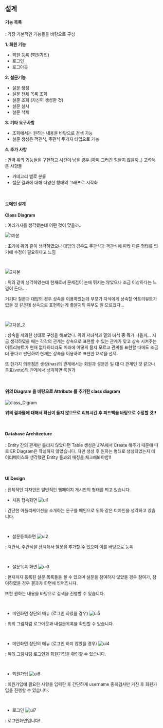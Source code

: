 ## 설계

#### 기능 목록

: 가장 기본적인 기능들을 바탕으로 구성

**1. 회원 기능**
* 회원 등록 (회원가입)
* 로그인
* 로그아웃


**2. 설문기능**
* 설문 생성
* 설문 전체 목록 조회
* 설문 조회 (자신이 생성한 것)
* 설문 실시
* 설문 삭제


**3. 기타 요구사항**
* 조회에서는 원하는 내용을 바탕으로 검색 가능
* 설문 생성은 객관식, 주관식 두가지 타입으로 가능


**4. 추가 사항**

: 만약 위의 기능들을 구현하고 시간이 남을 경우 (아마 그러긴 힘들지 않을까..) 고려해둔 사항들

* 카테고리 별로 분류
* 설문 결과에 대해 다양한 형태의 그래프로 시각화

<br/>



#### 도메인 설계

**Class Diagram**

: 여러가지를 생각했는데 어떤 것이 맞을까..

![1차본](https://user-images.githubusercontent.com/31160622/102178685-31e00880-3ee9-11eb-9bd5-d4761ac9e178.PNG)

: 초기에 위와 같이 생각하였으나 대답의 경우도 주관식과 객관식에 따라 다른 형태를 띄기에 수정이 필요하다고 느낌

<br/>


![2차본](https://user-images.githubusercontent.com/31160622/102178693-34daf900-3ee9-11eb-849c-e10c091a8872.PNG)

: 위와 같이 생각하였는데 현재로써 문제점이 눈에 뛰지는 않았으나 조금 이상하다는 느낌이 든다.... 

거기다 질문과 대답의 경우 상속을 이용하였는데 부모가 자식에게 상속할 어트리뷰트가 없을 것 같은데 상속으로 표현하는게 좋을지의 여부도 잘 모르겠다...

<br/>


![2차본_2](https://user-images.githubusercontent.com/31160622/102178697-373d5300-3ee9-11eb-8acd-afff004efb32.PNG)

: 상속을 제외한 상태로 구성을 해보았다. 위의 저녀석과 밑의 녀석 중 뭐가 나을까... 지금 생각하였을 때는 각각의 관계는 상속으로 표현할 수 있는 관계가 맞고 상속 시켜주는 어트리뷰트가 현재 없다하더라도 미래에 어떻게 될지 모르고 관계를 표현할 때에도 조금 더 좋다고 판단하여 현재는 상속을 이용하여 표현한 녀석을 선택.

또 한가지 의문점은 생성(has)의 관계에서는 회원과 설문은 일 대 다 관계인 것 같으나 투표(vote)의 관계에서 생각하면 회원과

<br/>


#### 위의 Diagram 을 바탕으로 Attribute 를 추가한 class diagram
![class_Digram](https://user-images.githubusercontent.com/31160622/102184972-aa4bc700-3ef3-11eb-89c3-6f1ba7ed97e9.png)

**위의 결과물에 대해서 확신이 들지 않으므로 리뷰시간 후 피드백을 바탕으로 수정할 것!!**

<br/>



#### Database Architecture

: Entity 간의 관계만 틀리지 않았다면 Table 생성은 JPA에서 Create 해주기 때문에 따로 ER Diagram은 작성하지 않았습니다. 다만 생성 후 원하는 형태로 생성되었는지 데이터베이스와 생각했던 Entity 들과의 매칭을 체크해봐야함!!

<br/>



#### UI Design

: 전체적인 디자인은 일반적인 웹페이지 게시판의 형태를 띄고 있습니다. 

* 처음 접속화면
![ui1](https://user-images.githubusercontent.com/31160622/102196091-c3a83f80-3f02-11eb-95ad-eb2e1c6d31d7.PNG)

: 간단한 어플리케이션을 소개하는 문구를 메인으로 위와 같은 디자인을 생각하고 있습니다. 

<br/>


* 설문등록화면
![ui2](https://user-images.githubusercontent.com/31160622/102196149-d91d6980-3f02-11eb-9fc0-817bca218045.PNG)

: 객관식, 주관식을 선택해서 질문을 추가할 수 있으며 이를 바탕으로 등록

<br/>


* 설문목록 화면
![ui3](https://user-images.githubusercontent.com/31160622/102196162-db7fc380-3f02-11eb-9de6-f29bb4f89f67.PNG)

: 현재까지 등록된 설문 목록들을 볼 수 있으며 설문을 참여하지 않았을 경우 참여가, 참여하였을 경우 결과가 화면에 띄어집니다.

  또한 원하는 내용을 바탕으로 검색을 진행할 수 있습니다.
  
<br/>


* 메인화면 상단의 메뉴 (로그인 하였을 경우)
![ui5](https://user-images.githubusercontent.com/31160622/102196180-e0dd0e00-3f02-11eb-9e27-e094cae2e3ec.PNG)

: 위의 그림처럼 로그아웃과 내설문목록을 확인할 수 있습니다.

<br/>


* 메인화면 상단의 메뉴 (로그인 하지 않았을 경우)
![ui4](https://user-images.githubusercontent.com/31160622/102196175-de7ab400-3f02-11eb-95d6-11f448f2a159.PNG)

: 위의 그림처럼 로그인과 회원가입을 확인할 수 있습니다.

<br/>


* 회원가입
![ui6](https://user-images.githubusercontent.com/31160622/102196191-e5a1c200-3f02-11eb-818e-965ac095c4a8.PNG)

: 회원가입에 필요한 사항을 입력한 후 간단하게 username 중복검사만 거친 후 회원가입을 진행할 수 있습니다.

<br/>



* 로그인
![ui7](https://user-images.githubusercontent.com/31160622/102196206-e9cddf80-3f02-11eb-9610-c13b6bfb3765.PNG)

: 로그인화면입니다!
